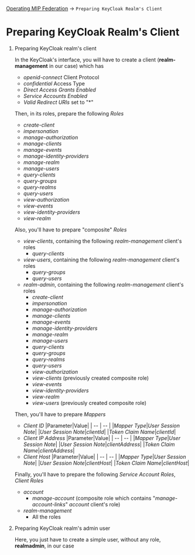 [Operating MIP Federation](OperatingMIPFederation.md#PreparingKeycloak) -> `Preparing KeyCloak Realm's Client`

# Preparing KeyCloak Realm's Client
1. Preparing KeyCloak realm's client

   In the KeyCloak's interface, you will have to create a client (**realm-management** in our case) which has
   * *openid-connect* Client Protocol
   * *confidential* Access Type
   * *Direct Access Grants Enabled*
   * *Service Accounts Enabled*
   * *Valid Redirect URIs* set to "*"

   Then, in its roles, prepare the following *Roles*
   * *create-client*
   * *impersonation*
   * *manage-authorization*
   * *manage-clients*
   * *manage-events*
   * *manage-identity-providers*
   * *manage-realm*
   * *manage-users*
   * *query-clients*
   * *query-groups*
   * *query-realms*
   * *query-users*
   * *view-authorization*
   * *view-events*
   * *view-identity-providers*
   * *view-realm*

   Also, you'll have to prepare "composite" *Roles*
   * *view-clients*, containing the following *realm-management* client's roles
     * *query-clients*
   * *view-users*, containing the following *realm-management* client's roles
     * *query-groups*
     * *query-users*
   * *realm-admin*, containing the following *realm-management* client's roles
     * *create-client*
     * *impersonation*
     * *manage-authorization*
     * *manage-clients*
     * *manage-events*
     * *manage-identity-providers*
     * *manage-realm*
     * *manage-users*
     * *query-clients*
     * *query-groups*
     * *query-realms*
     * *query-users*
     * *view-authorization*
     * *view-clients* (previously created composite role)
     * *view-events*
     * *view-identity-providers*
     * *view-realm*
     * *view-users* (previously created composite role)

   Then, you'll have to prepare *Mappers*
   * *Client ID*
     |Parameter|Value|
     | -- | -- |
     |*Mapper Type*|*User Session Note*|
     |*User Session Note*|*clientId*|
     |*Token Claim Name*|*clientId*|
   * *Client IP Address*
     |Parameter|Value|
     | -- | -- |
     |*Mapper Type*|*User Session Note*|
     |*User Session Note*|*clientAddress*|
     |*Token Claim Name*|*clientAddress*|
   * *Client Host*
     |Parameter|Value|
     | -- | -- |
     |*Mapper Type*|*User Session Note*|
     |*User Session Note*|*clientHost*|
     |*Token Claim Name*|*clientHost*|

   Finally, you'll have to prepare the following *Service Account Roles*, *Client Roles*
   * *account*
     * *manage-account* (composite role which contains "*manage-account-links*" *account* client's role)
   * *realm-management*
     * All the roles
1. Preparing KeyCloak realm's admin user

   Here, you just have to create a simple user, without any role, **realmadmin**, in our case
